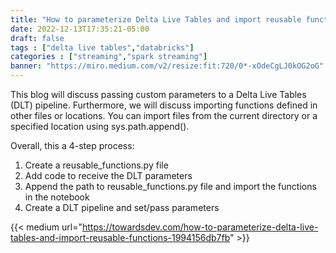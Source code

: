 ```yaml
---
title: "How to parameterize Delta Live Tables and import reusable functions"
date: 2022-12-13T17:35:21-05:00
draft: false
tags : ["delta live tables","databricks"]
categories : ["streaming","spark streaming"]
banner: "https://miro.medium.com/v2/resize:fit:720/0*-xOdeCgLJ0kOG2oG"
---
```


This blog will discuss passing custom parameters to a Delta Live Tables (DLT) pipeline. Furthermore, we will discuss importing functions defined in other files or locations. You can import files from the current directory or a specified location using sys.path.append().

Overall, this a 4-step process:

1. Create a reusable_functions.py file
2. Add code to receive the DLT parameters
3. Append the path to reusable_functions.py file and import the functions in the notebook
4. Create a DLT pipeline and set/pass parameters


{{< medium url="https://towardsdev.com/how-to-parameterize-delta-live-tables-and-import-reusable-functions-1994156db7fb" >}}